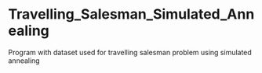 # Travelling_Salesman_Simulated_Annealing
Program with dataset used for travelling salesman problem using simulated annealing
